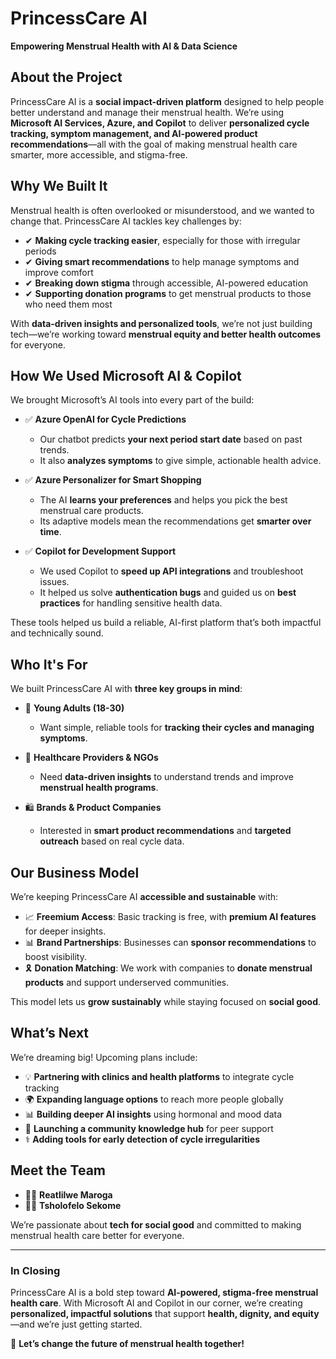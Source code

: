 # **PrincessCare AI**

**Empowering Menstrual Health with AI & Data Science**

## **About the Project**

PrincessCare AI is a **social impact-driven platform** designed to help people better understand and manage their menstrual health. We’re using **Microsoft AI Services, Azure, and Copilot** to deliver **personalized cycle tracking, symptom management, and AI-powered product recommendations**—all with the goal of making menstrual health care smarter, more accessible, and stigma-free.

## **Why We Built It**

Menstrual health is often overlooked or misunderstood, and we wanted to change that. PrincessCare AI tackles key challenges by:

- ✔ **Making cycle tracking easier**, especially for those with irregular periods
- ✔ **Giving smart recommendations** to help manage symptoms and improve comfort
- ✔ **Breaking down stigma** through accessible, AI-powered education
- ✔ **Supporting donation programs** to get menstrual products to those who need them most

With **data-driven insights and personalized tools**, we’re not just building tech—we’re working toward **menstrual equity and better health outcomes** for everyone.

## **How We Used Microsoft AI & Copilot**

We brought Microsoft’s AI tools into every part of the build:

- ✅ **Azure OpenAI for Cycle Predictions**

  - Our chatbot predicts **your next period start date** based on past trends.
  - It also **analyzes symptoms** to give simple, actionable health advice.

- ✅ **Azure Personalizer for Smart Shopping**

  - The AI **learns your preferences** and helps you pick the best menstrual care products.
  - Its adaptive models mean the recommendations get **smarter over time**.

- ✅ **Copilot for Development Support**
  - We used Copilot to **speed up API integrations** and troubleshoot issues.
  - It helped us solve **authentication bugs** and guided us on **best practices** for handling sensitive health data.

These tools helped us build a reliable, AI-first platform that’s both impactful and technically sound.

## **Who It's For**

We built PrincessCare AI with **three key groups in mind**:

- 👩 **Young Adults (18-30)**

  - Want simple, reliable tools for **tracking their cycles and managing symptoms**.

- 🏥 **Healthcare Providers & NGOs**

  - Need **data-driven insights** to understand trends and improve **menstrual health programs**.

- 🛍️ **Brands & Product Companies**
  - Interested in **smart product recommendations** and **targeted outreach** based on real cycle data.

## **Our Business Model**

We’re keeping PrincessCare AI **accessible and sustainable** with:

- 📈 **Freemium Access**: Basic tracking is free, with **premium AI features** for deeper insights.
- 📊 **Brand Partnerships**: Businesses can **sponsor recommendations** to boost visibility.
- 🎗️ **Donation Matching**: We work with companies to **donate menstrual products** and support underserved communities.

This model lets us **grow sustainably** while staying focused on **social good**.

## **What’s Next**

We’re dreaming big! Upcoming plans include:

- 💡 **Partnering with clinics and health platforms** to integrate cycle tracking
- 🌍 **Expanding language options** to reach more people globally
- 📊 **Building deeper AI insights** using hormonal and mood data
- 🔗 **Launching a community knowledge hub** for peer support
- ⚕️ **Adding tools for early detection of cycle irregularities**

## **Meet the Team**

- 👩‍💻 **Reatlilwe Maroga**
- 👩‍💻 **Tsholofelo Sekome**

We’re passionate about **tech for social good** and committed to making menstrual health care better for everyone.

---

### **In Closing**

PrincessCare AI is a bold step toward **AI-powered, stigma-free menstrual health care**. With Microsoft AI and Copilot in our corner, we’re creating **personalized, impactful solutions** that support **health, dignity, and equity**—and we’re just getting started.

🚀 **Let’s change the future of menstrual health together!**
